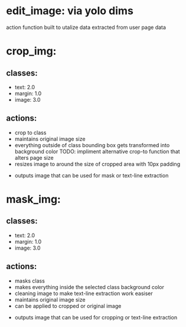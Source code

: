 # edit_image: via yolo dims

action function built to utalize data extracted from user page data

# crop_img:
## classes: 
- text: 2.0
- margin: 1.0
- image: 3.0

## actions:
- crop to class
- maintains original image size
- everything outside of class bounding box gets transformed into background color
TODO: impliment alternative crop-to function that alters page size
- resizes image to around the size of cropped area with 10px padding
* outputs image that can be used for mask or text-line extraction

# mask_img:
## classes: 
- text: 2.0
- margin: 1.0
- image: 3.0

## actions: 
- masks class
- makes everything inside the selected class background color
- cleaning image to make text-line extraction work easiser
- maintains original image size
- can be applied to cropped or original image
* outputs image that can be used for cropping or text-line extraction